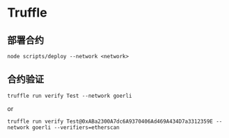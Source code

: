 # Truffle

## 部署合约
```
node scripts/deploy --network <network>
```

## 合约验证
```
truffle run verify Test --network goerli
```
or
```
truffle run verify Test@0xABa2300A7dc6A9370406Ad469A434D7a3312359E --network goerli --verifiers=etherscan
```

